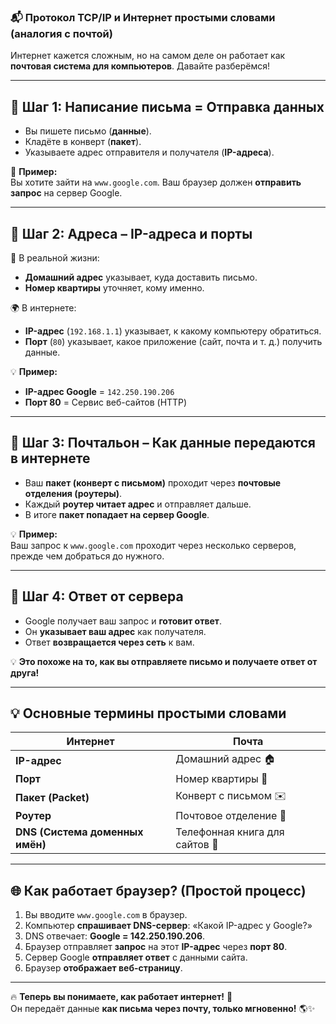 ### 📬 **Протокол TCP/IP и Интернет простыми словами (аналогия с почтой)**  

Интернет кажется сложным, но на самом деле он работает как **почтовая система для компьютеров**. Давайте разберёмся!  

---

## **📜 Шаг 1: Написание письма = Отправка данных**  
- Вы пишете письмо (**данные**).  
- Кладёте в конверт (**пакет**).  
- Указываете адрес отправителя и получателя (**IP-адреса**).  

📝 **Пример:**  
Вы хотите зайти на `www.google.com`. Ваш браузер должен **отправить запрос** на сервер Google.  

---

## **📍 Шаг 2: Адреса – IP-адреса и порты**  
📌 В реальной жизни:  
- **Домашний адрес** указывает, куда доставить письмо.  
- **Номер квартиры** уточняет, кому именно.  

🌍 В интернете:  
- **IP-адрес** (`192.168.1.1`) указывает, к какому компьютеру обратиться.  
- **Порт** (`80`) указывает, какое приложение (сайт, почта и т. д.) получить данные.  

💡 **Пример:**  
- **IP-адрес Google** = `142.250.190.206`  
- **Порт 80** = Сервис веб-сайтов (HTTP)  

---

## **📮 Шаг 3: Почтальон – Как данные передаются в интернете**  
- Ваш **пакет (конверт с письмом)** проходит через **почтовые отделения (роутеры)**.  
- Каждый **роутер читает адрес** и отправляет дальше.  
- В итоге **пакет попадает на сервер Google**.  

💡 **Пример:**  
Ваш запрос к `www.google.com` проходит через несколько серверов, прежде чем добраться до нужного.

---

## **📩 Шаг 4: Ответ от сервера**  
- Google получает ваш запрос и **готовит ответ**.  
- Он **указывает ваш адрес** как получателя.  
- Ответ **возвращается через сеть** к вам.  

💡 **Это похоже на то, как вы отправляете письмо и получаете ответ от друга!**  

---

## **💡 Основные термины простыми словами**  

| Интернет | Почта |
|----------|------|
| **IP-адрес** | Домашний адрес 🏠 |
| **Порт** | Номер квартиры 🚪 |
| **Пакет (Packet)** | Конверт с письмом ✉️ |
| **Роутер** | Почтовое отделение 📮 |
| **DNS (Система доменных имён)** | Телефонная книга для сайтов 📖 |

---

## **🌐 Как работает браузер? (Простой процесс)**
1. Вы вводите `www.google.com` в браузер.  
2. Компьютер **спрашивает DNS-сервер**: «Какой IP-адрес у Google?»  
3. DNS отвечает: **Google = 142.250.190.206**.  
4. Браузер отправляет **запрос** на этот **IP-адрес** через **порт 80**.  
5. Сервер Google **отправляет ответ** с данными сайта.  
6. Браузер **отображает веб-страницу**.  

---

🔥 **Теперь вы понимаете, как работает интернет!** 🚀  
Он передаёт данные **как письма через почту, только мгновенно!** 🌎✨